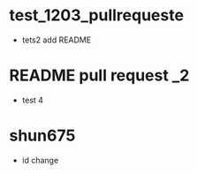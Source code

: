 # test_1203_pullrequeste
- tets2 add README



# README pull request _2
- test 4



# shun675
- id change 